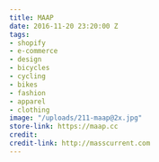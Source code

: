 ```yaml
---
title: MAAP
date: 2016-11-20 23:20:00 Z
tags:
- shopify
- e-commerce
- design
- bicycles
- cycling
- bikes
- fashion
- apparel
- clothing
image: "/uploads/211-maap@2x.jpg"
store-link: https://maap.cc
credit: 
credit-link: http://masscurrent.com
---
```


